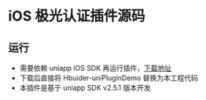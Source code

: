 # iOS 极光认证插件源码
## 运行
- 需要依赖 uniapp iOS SDK 再运行插件，[下载地址](https://ask.dcloud.net.cn/docs/#//ask.dcloud.net.cn/article/103)
- 下载后直接将 Hbuider-uniPluginDemo 替换为本工程代码
- 本插件是基于 uniapp SDK v2.5.1 版本开发
